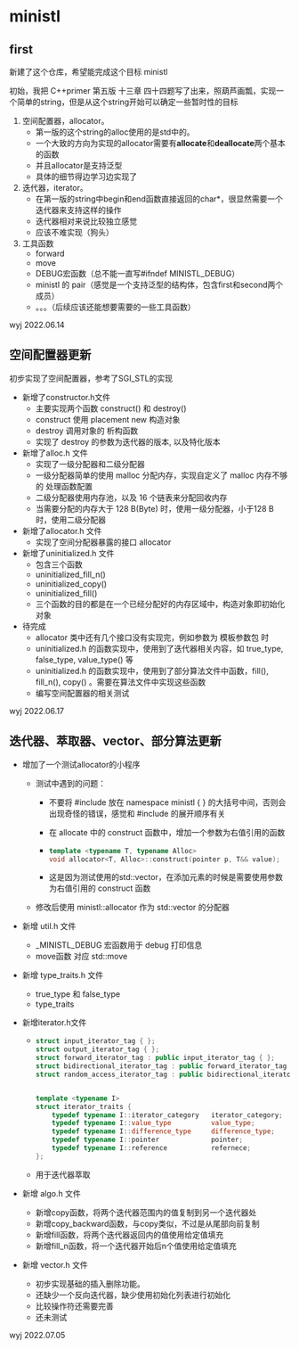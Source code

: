 # ministl
## first

新建了这个仓库，希望能完成这个目标 ministl

初始，我把 C++primer 第五版 十三章 四十四题写了出来，照葫芦画瓢，实现一个简单的string，但是从这个string开始可以确定一些暂时性的目标

1. 空间配置器，allocator。
   - 第一版的这个string的alloc使用的是std中的。
   - 一个大致的方向为实现的allocator需要有**allocate**和**deallocate**两个基本的函数
   - 并且allocator是支持泛型
   - 具体的细节得边学习边实现了
2. 迭代器，iterator。
   - 在第一版的string中begin和end函数直接返回的char*，很显然需要一个迭代器来支持这样的操作
   - 迭代器相对来说比较独立感觉
   - 应该不难实现（狗头）
3. 工具函数
   - forward
   - move
   - DEBUG宏函数（总不能一直写#ifndef MINISTL_DEBUG）
   - ministl 的 pair（感觉是一个支持泛型的结构体，包含first和second两个成员）
   - 。。。（后续应该还能想要需要的一些工具函数）

wyj 2022.06.14



## 空间配置器更新

初步实现了空间配置器，参考了SGI_STL的实现

- 新增了constructor.h文件
  - 主要实现两个函数 construct() 和 destroy()
  - construct 使用 placement new 构造对象
  - destroy 调用对象的 析构函数
  - 实现了 destroy 的参数为迭代器的版本, 以及特化版本
- 新增了alloc.h 文件
  - 实现了一级分配器和二级分配器
  - 一级分配器简单的使用 malloc 分配内存，实现自定义了 malloc 内存不够的 处理函数配置
  - 二级分配器使用内存池，以及 16 个链表来分配回收内存
  - 当需要分配的内存大于 128 B(Byte) 时，使用一级分配器，小于128 B 时，使用二级分配器
- 新增了allocator.h 文件
  - 实现了空间分配器暴露的接口 allocator
- 新增了uninitialized.h 文件
  - 包含三个函数
  - uninitialized_fill_n()
  - uninitialized_copy()
  - uninitialized_fill()
  - 三个函数的目的都是在一个已经分配好的内存区域中，构造对象即初始化对象
- 待完成
  - allocator 类中还有几个接口没有实现完，例如参数为 模板参数包 时
  - uninitialized.h 的函数实现中，使用到了迭代器相关内容，如 true_type, false_type, value_type() 等
  - uninitialized.h 的函数实现中，使用到了部分算法文件中函数，fill(), fill_n(), copy() 。需要在算法文件中实现这些函数
  - 编写空间配置器的相关测试

wyj 2022.06.17



## 迭代器、萃取器、vector、部分算法更新

- 增加了一个测试allocator的小程序

  - 测试中遇到的问题：

    - 不要将 #include 放在 namespace ministl { } 的大括号中间，否则会出现奇怪的错误，感觉和 #include 的展开顺序有关

    - 在 allocate 中的 construct 函数中，增加一个参数为右值引用的函数

    - ```C++
      template <typename T, typename Alloc>
      void allocator<T, Alloc>::construct(pointer p, T&& value);
      ```

    - 这是因为测试使用的std::vector，在添加元素的时候是需要使用参数为右值引用的 construct 函数

  - 修改后使用 ministl::allocator 作为 std::vector 的分配器

- 新增 util.h 文件

  - _MINISTL_DEBUG 宏函数用于 debug 打印信息
  - move函数 对应 std::move

- 新增 type_traits.h 文件

  - true_type 和 false_type
  - type_traits

- 新增iterator.h文件

  - ```C++
    struct input_iterator_tag { };
    struct output_iterator_tag { };
    struct forward_iterator_tag : public input_iterator_tag { };
    struct bidirectional_iterator_tag : public forward_iterator_tag { };
    struct random_access_iterator_tag : public bidirectional_iterator_tag { };
    
    
    template <typename I>
    struct iterator_traits {
        typedef typename I::iterator_category   iterator_category;
        typedef typename I::value_type          value_type;
        typedef typename I::difference_type     difference_type;
        typedef typename I::pointer             pointer;
        typedef typename I::reference           refernece;
    };
    ```

  - 用于迭代器萃取

- 新增 algo.h 文件

  - 新增copy函数，将两个迭代器范围内的值复制到另一个迭代器处
  - 新增copy_backward函数，与copy类似，不过是从尾部向前复制
  - 新增fill函数，将两个迭代器返回内的值使用给定值填充
  - 新增fill_n函数，将一个迭代器开始后n个值使用给定值填充

- 新增 vector.h 文件

  - 初步实现基础的插入删除功能。
  - 还缺少一个反向迭代器，缺少使用初始化列表进行初始化
  - 比较操作符还需要完善
  - 还未测试

wyj 2022.07.05
